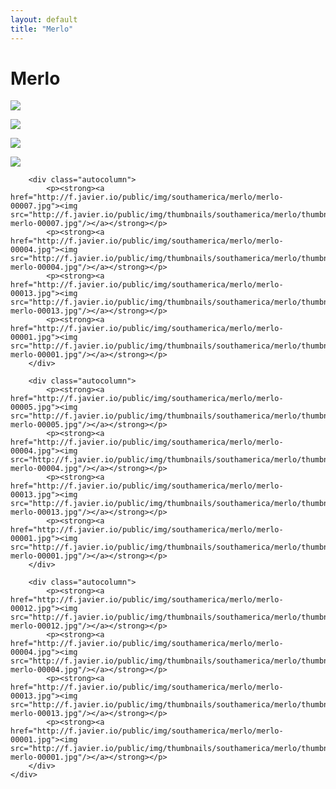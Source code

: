 ```yaml
---
layout: default
title: "Merlo"
---
```


<h1 class="page" style="padding-left:0%;">Merlo</h1>
<div class="page">
    <div class="autowide">
        <div class="autocolumn">
            <p><strong><a href="http://f.javier.io/public/img/southamerica/merlo/merlo-00008.jpg"><img src="http://f.javier.io/public/img/thumbnails/southamerica/merlo/thumbnail-merlo-00008.jpg"/></a></strong></p>
            <p><strong><a href="http://f.javier.io/public/img/southamerica/merlo/merlo-00004.jpg"><img src="http://f.javier.io/public/img/thumbnails/southamerica/merlo/thumbnail-merlo-00004.jpg"/></a></strong></p>
            <p><strong><a href="http://f.javier.io/public/img/southamerica/merlo/merlo-00013.jpg"><img src="http://f.javier.io/public/img/thumbnails/southamerica/merlo/thumbnail-merlo-00013.jpg"/></a></strong></p>
            <p><strong><a href="http://f.javier.io/public/img/southamerica/merlo/merlo-00001.jpg"><img src="http://f.javier.io/public/img/thumbnails/southamerica/merlo/thumbnail-merlo-00001.jpg"/></a></strong></p>
        </div>

        <div class="autocolumn">
            <p><strong><a href="http://f.javier.io/public/img/southamerica/merlo/merlo-00007.jpg"><img src="http://f.javier.io/public/img/thumbnails/southamerica/merlo/thumbnail-merlo-00007.jpg"/></a></strong></p>
            <p><strong><a href="http://f.javier.io/public/img/southamerica/merlo/merlo-00004.jpg"><img src="http://f.javier.io/public/img/thumbnails/southamerica/merlo/thumbnail-merlo-00004.jpg"/></a></strong></p>
            <p><strong><a href="http://f.javier.io/public/img/southamerica/merlo/merlo-00013.jpg"><img src="http://f.javier.io/public/img/thumbnails/southamerica/merlo/thumbnail-merlo-00013.jpg"/></a></strong></p>
            <p><strong><a href="http://f.javier.io/public/img/southamerica/merlo/merlo-00001.jpg"><img src="http://f.javier.io/public/img/thumbnails/southamerica/merlo/thumbnail-merlo-00001.jpg"/></a></strong></p>
        </div>

        <div class="autocolumn">
            <p><strong><a href="http://f.javier.io/public/img/southamerica/merlo/merlo-00005.jpg"><img src="http://f.javier.io/public/img/thumbnails/southamerica/merlo/thumbnail-merlo-00005.jpg"/></a></strong></p>
            <p><strong><a href="http://f.javier.io/public/img/southamerica/merlo/merlo-00004.jpg"><img src="http://f.javier.io/public/img/thumbnails/southamerica/merlo/thumbnail-merlo-00004.jpg"/></a></strong></p>
            <p><strong><a href="http://f.javier.io/public/img/southamerica/merlo/merlo-00013.jpg"><img src="http://f.javier.io/public/img/thumbnails/southamerica/merlo/thumbnail-merlo-00013.jpg"/></a></strong></p>
            <p><strong><a href="http://f.javier.io/public/img/southamerica/merlo/merlo-00001.jpg"><img src="http://f.javier.io/public/img/thumbnails/southamerica/merlo/thumbnail-merlo-00001.jpg"/></a></strong></p>
        </div>

        <div class="autocolumn">
            <p><strong><a href="http://f.javier.io/public/img/southamerica/merlo/merlo-00012.jpg"><img src="http://f.javier.io/public/img/thumbnails/southamerica/merlo/thumbnail-merlo-00012.jpg"/></a></strong></p>
            <p><strong><a href="http://f.javier.io/public/img/southamerica/merlo/merlo-00004.jpg"><img src="http://f.javier.io/public/img/thumbnails/southamerica/merlo/thumbnail-merlo-00004.jpg"/></a></strong></p>
            <p><strong><a href="http://f.javier.io/public/img/southamerica/merlo/merlo-00013.jpg"><img src="http://f.javier.io/public/img/thumbnails/southamerica/merlo/thumbnail-merlo-00013.jpg"/></a></strong></p>
            <p><strong><a href="http://f.javier.io/public/img/southamerica/merlo/merlo-00001.jpg"><img src="http://f.javier.io/public/img/thumbnails/southamerica/merlo/thumbnail-merlo-00001.jpg"/></a></strong></p>
        </div>
    </div>
</div>
